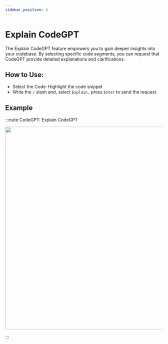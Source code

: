 ```yaml
---
sidebar_position: 4
---
```


# Explain CodeGPT

The Explain CodeGPT feature empowers you to gain deeper insights into your codebase. By selecting specific code segments, you can request that CodeGPT provide detailed explanations and clarifications.

## How to Use:

- Select the Code: Highlight the code snippet
- Write the `/` slash and, select `Explain,` press `Enter` to send the request.

## Example
:::note CodeGPT: Explain CodeGPT
<p align="center">
  <img width="900" height="650" src="https://github.com/user-attachments/assets/c2f8b366-52e9-4c81-904f-4003f161e7ad" />

</p>
:::


